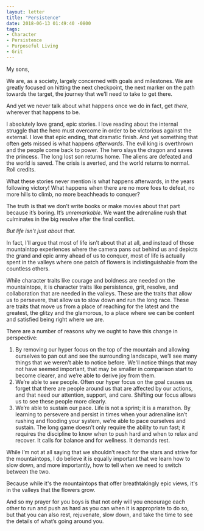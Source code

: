 ```yaml
---
layout: letter
title: "Persistence"
date: 2018-06-13 01:49:40 -0800
tags:
- Character
- Persistence
- Purposeful Living
- Grit
---
```

My sons,

We are, as a society, largely concerned with goals and milestones. We are greatly focused on hitting the next checkpoint, the next marker on the path towards the target, the journey that we’ll need to take to get there.

And yet we never talk about what happens once we do in fact, get *there*, wherever that happens to be.

I absolutely love grand, epic stories. I love reading about the internal struggle that the hero must overcome in order to be victorious against the external. I love that epic ending, that dramatic finish. And yet something that often gets missed is what happens *afterwards*. The evil king is overthrown and the people come back to power. The hero slays the dragon and saves the princess. The long lost son returns home. The aliens are defeated and the world is saved. The crisis is averted, and the world returns to normal. Roll credits.

What these stories never mention is what happens afterwards, in the years following victory! What happens when there are no more foes to defeat, no more hills to climb, no more beachheads to conquer?

The truth is that we don’t write books or make movies about that part because it’s boring. It’s *unremarkable*. We want the adrenaline rush that culminates in the big resolve after the final conflict. 

*But life isn’t just about that.*

In fact, I’ll argue that most of life isn’t about that at all, and instead of those mountaintop experiences where the camera pans out behind us and depicts the grand and epic army ahead of us to conquer, most of life is actually spent in the valleys where one patch of flowers is indistinguishable from the countless others.

While character traits like courage and boldness are needed on the mountaintops, it is character traits like persistence, grit, resolve, and collaboration that are needed in the valleys. These are the traits that allow us to persevere, that allow us to slow down and run the long race. These are traits that move us from a place of reaching for the latest and the greatest, the glitzy and the glamorous, to a place where we can be content and satisfied being right where we are. 

There are a number of reasons why we ought to have this change in perspective:

1. By removing our hyper focus on the top of the mountain and allowing ourselves to pan out and see the surrounding landscape, we’ll see many things that we weren’t able to notice before. We'll notice things that may not have seemed important, that may be smaller in comparison start to become clearer, and we’re able to derive joy from them.
2. We’re able to *see* people. Often our hyper focus on the goal causes us forget that there are people around us that are affected by our actions, and that need our attention, support, and care. Shifting our focus allows us to see these people more clearly.
3. We’re able to sustain our pace. Life is not a sprint; it is a marathon. By learning to persevere and persist in times when your adrenaline isn’t rushing and flooding your system, we’re able to pace ourselves and sustain. The long game doesn’t only require the ability to run fast; it requires the discipline to know when to push hard and when to relax and recover. It calls for balance and for wellness. It demands rest. 

While I’m not at all saying that we shouldn’t reach for the stars and strive for the mountaintops, I do believe it is equally important that we learn how to slow down, and more importantly, how to tell when we need to switch between the two. 

Because while it's the mountaintops that offer breathtakingly epic views, it's in the valleys that the flowers grow.

And so my prayer for you boys is that not only will you encourage each other to run and push as hard as you can when it is appropriate to do so, but that you can also rest, rejuvenate, slow down, and take the time to see the details of what’s going around you.